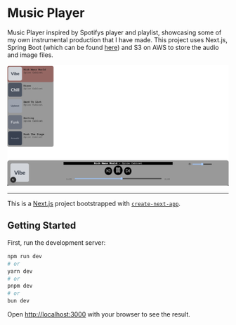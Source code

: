 # Music Player

Music Player inspired by Spotifys player and playlist, showcasing some of my own instrumental production that I have made.
This project uses Next.js, Spring Boot (which can be found [here](https://github.com/ofemiashiru/MusicStreamerBE)) and S3 on AWS to store the audio and image files.

![Current Image of Music Player](/public/music_player_so_far.png)

---

This is a [Next.js](https://nextjs.org) project bootstrapped with [`create-next-app`](https://nextjs.org/docs/pages/api-reference/create-next-app).

## Getting Started

First, run the development server:

```bash
npm run dev
# or
yarn dev
# or
pnpm dev
# or
bun dev
```

Open [http://localhost:3000](http://localhost:3000) with your browser to see the result.
